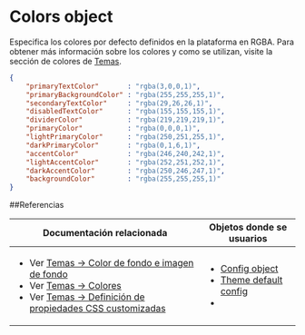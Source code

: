 # Colors object

Especifica los colores por defecto definidos en la plataforma en RGBA. Para obtener más información sobre los colores y como se utilizan, visite la sección de colores de [Temas](spanish/advance/themes/themes.md).

```json
{
    "primaryTextColor"       : "rgba(3,0,0,1)",
    "primaryBackgroundColor" : "rgba(255,255,255,1)",
    "secondaryTextColor"     : "rgba(29,26,26,1)",
    "disabledTextColor"      : "rgba(155,155,155,1)",
    "dividerColor"           : "rgba(219,219,219,1)",
    "primaryColor"           : "rgba(0,0,0,1)",
    "lightPrimaryColor"      : "rgba(250,251,255,1)",
    "darkPrimaryColor"       : "rgba(0,1,6,1)",
    "accentColor"            : "rgba(246,240,242,1)",
    "lightAccentColor"       : "rgba(252,251,252,1)",
    "darkAccentColor"        : "rgba(250,246,247,1)",
    "backgroundColor"        : "rgba(255,255,255,1)"
}
```
##Referencias

Documentación relacionada | Objetos donde se usuarios
--------------------------|--------------------------
<ul><li>Ver [Temas -> Color de fondo e imagen de fondo](../themes/themes.md#color-de-fondo-e-imagen-de-fondo)</li><li>Ver [Temas -> Colores](../themes/themes.md#colores)</li><li>Ver [Temas -> Definición de propiedades CSS customizadas](../themes/themes.md#definición-de-propiedades-css-customizadas)</li></ul> | <ul><li>[Config object](https://github.com/KingofApp/New-Documentation/blob/master/spanish/advance/objects/config-object.md)</li><li>[Theme default config](https://github.com/KingofApp/New-Documentation/blob/master/spanish/advance/objects/theme-default-config.md)</li><li></li></ul>
